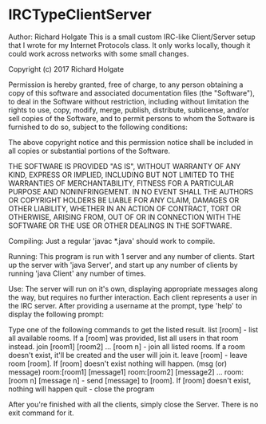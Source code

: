 # IRCTypeClientServer
Author: Richard Holgate
This is a small custom IRC-like Client/Server setup that I wrote for my Internet Protocols class. 
It only works locally, though it could work across networks with some small changes.

Copyright (c) 2017 Richard Holgate

Permission is hereby granted, free of charge, to any person obtaining a copy
of this software and associated documentation files (the "Software"), to deal
in the Software without restriction, including without limitation the rights
to use, copy, modify, merge, publish, distribute, sublicense, and/or sell
copies of the Software, and to permit persons to whom the Software is
furnished to do so, subject to the following conditions:

The above copyright notice and this permission notice shall be included in all
copies or substantial portions of the Software.

THE SOFTWARE IS PROVIDED "AS IS", WITHOUT WARRANTY OF ANY KIND, EXPRESS OR
IMPLIED, INCLUDING BUT NOT LIMITED TO THE WARRANTIES OF MERCHANTABILITY,
FITNESS FOR A PARTICULAR PURPOSE AND NONINFRINGEMENT. IN NO EVENT SHALL THE
AUTHORS OR COPYRIGHT HOLDERS BE LIABLE FOR ANY CLAIM, DAMAGES OR OTHER
LIABILITY, WHETHER IN AN ACTION OF CONTRACT, TORT OR OTHERWISE, ARISING FROM,
OUT OF OR IN CONNECTION WITH THE SOFTWARE OR THE USE OR OTHER DEALINGS IN THE
SOFTWARE.

Compiling:
Just a regular 'javac *.java' should work to compile.

Running:
This program is run with 1 server and any number of clients. 
Start up the server with 'java Server', and start up any number of clients by running 'java Client' any number of times.

Use:
The server will run on it's own, displaying appropriate messages along the way, but requires no further interaction.
Each client represents a user in the IRC server. After providing a username at the prompt, type 'help' to display the following prompt:

  Type one of the following commands to get the listed result.
        list [room] - list all available rooms. If a [room] was provided, list all users in that room instead.
        join [room1] [room2] ... [room n] - join all listed rooms. If a room doesn't exist, it'll be created and the user will join it.
        leave [room] - leave room [room]. If [room] doesn't exist nothing will happen.
        (msg (or) message) room:[room1] [message1] room:[room2] [message2] ... room:[room n] [message n]
                - send [message] to [room]. If [room] doesn't exist, nothing will happen
        quit - close the program
        
After you're finished with all the clients, simply close the Server. There is no exit command for it.
